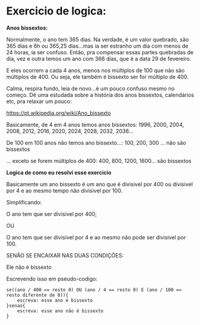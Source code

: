 # Exercicio de logica:

**Anos bissextos:**

Normalmente, o ano tem 365 dias. Na verdade, é um valor quebrado, são 365 dias e 6h ou 365,25 dias...mas ia ser estranho um dia com menos de 24 horas, ia ser confuso. Então, pra compensar essas partes quebradas de dia, vez e outra temos um ano com 366 dias, que é a data 29 de fevereiro.

E eles ocorrem a cada 4 anos, menos nos múltiplos de 100 que não são múltiplos de 400. Ou seja, ele também é bissexto ser for múltiplo de 400.

Calma, respira fundo, leia de novo...é um pouco confuso mesmo no começo. Dê uma estudada sobre a história dos anos bissextos, calendários etc, pra relaxar um pouco:

https://pt.wikipedia.org/wiki/Ano_bissexto

Basicamente, de 4 em 4 anos temos anos bissextos:
1996, 2000, 2004, 2008, 2012, 2016, 2020, 2024, 2028, 2032, 2036...

De 100 em 100 anos não temos ano bissexto...:
100, 200, 300 ... não são bissextos

... exceto se forem múltiplos de 400:
400, 800, 1200, 1600... são bissextos

**Logica de como eu resolvi esse exercicio**

Basicamente um ano bissexto é um ano que é divisivel por 400 ou divisivel por 4 e ao mesmo tempo não divisivel por 100.

Simplificando:

O ano tem que ser divisivel por 400;

OU

O ano tem que ser divisivel por 4 e ao mesmo não pode ser divisivel por 100.

SENÃO SE ENCAIXAR NAS DUAS CONDIÇÕES:

Ele não é bissexto

Escrevendo isso em pseudo-codigo:

```
se((ano / 400 == resto 0) OU (ano / 4 == resto 0) E (ano / 100 == resto diferente de 0)){
	escreva: esse ano é bissexto
}senao{
	escreva: esse ano não é bissexto
}
```